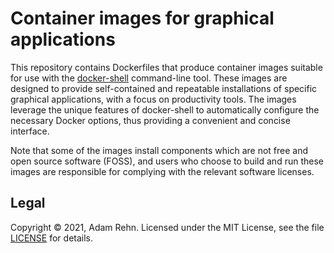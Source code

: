 # Container images for graphical applications

This repository contains Dockerfiles that produce container images suitable for use with the [docker-shell](https://github.com/adamrehn/docker-shell) command-line tool. These images are designed to provide self-contained and repeatable installations of specific graphical applications, with a focus on productivity tools. The images leverage the unique features of docker-shell to automatically configure the necessary Docker options, thus providing a convenient and concise interface.

Note that some of the images install components which are not free and open source software (FOSS), and users who choose to build and run these images are responsible for complying with the relevant software licenses.


## Legal

Copyright &copy; 2021, Adam Rehn. Licensed under the MIT License, see the file [LICENSE](./LICENSE) for details.

